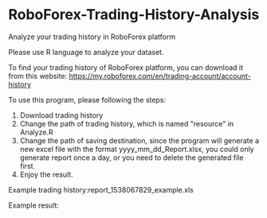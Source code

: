 # RoboForex-Trading-History-Analysis
Analyze your trading history in RoboForex platform

Please use R language to analyze your dataset.

To find your trading history of RoboForex platform, you can download it from this website:
https://my.roboforex.com/en/trading-account/account-history 

To use this program, please following the steps:
1. Download trading history
2. Change the path of trading history, which is named "resource" in Analyze.R
3. Change the path of saving destination, since the program will generate a new excel file with the format yyyy_mm_dd_Report.xlsx, you could only generate report once a day, or you need to delete the generated file first.
4. Enjoy the result.


Example trading history:report_1538067829_example.xls

Example result:


